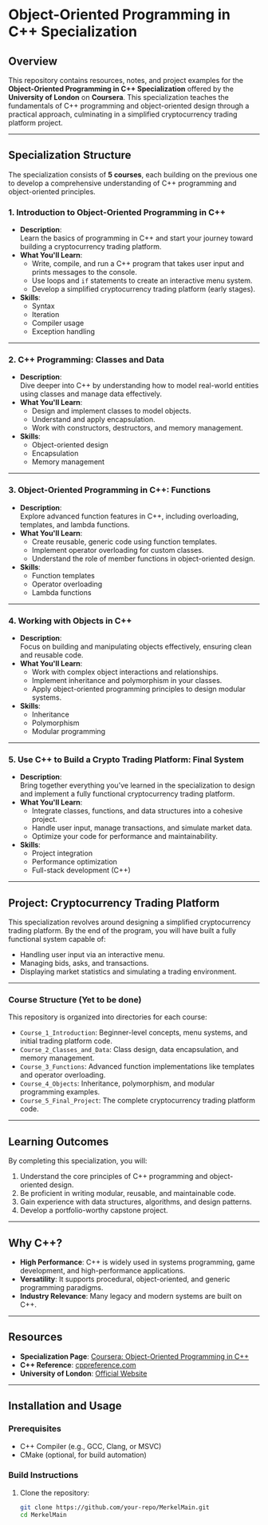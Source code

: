 # Object-Oriented Programming in C++ Specialization

## Overview
This repository contains resources, notes, and project examples for the **Object-Oriented Programming in C++ Specialization** offered by the **University of London** on **Coursera**. This specialization teaches the fundamentals of C++ programming and object-oriented design through a practical approach, culminating in a simplified cryptocurrency trading platform project.

---

## Specialization Structure

The specialization consists of **5 courses**, each building on the previous one to develop a comprehensive understanding of C++ programming and object-oriented principles.

### 1. **Introduction to Object-Oriented Programming in C++**
   - **Description**:  
     Learn the basics of programming in C++ and start your journey toward building a cryptocurrency trading platform.
   - **What You'll Learn**:
     - Write, compile, and run a C++ program that takes user input and prints messages to the console.
     - Use loops and `if` statements to create an interactive menu system.
     - Develop a simplified cryptocurrency trading platform (early stages).
   - **Skills**:
     - Syntax
     - Iteration
     - Compiler usage
     - Exception handling

---

### 2. **C++ Programming: Classes and Data**
   - **Description**:  
     Dive deeper into C++ by understanding how to model real-world entities using classes and manage data effectively.
   - **What You'll Learn**:
     - Design and implement classes to model objects.
     - Understand and apply encapsulation.
     - Work with constructors, destructors, and memory management.
   - **Skills**:
     - Object-oriented design
     - Encapsulation
     - Memory management

---

### 3. **Object-Oriented Programming in C++: Functions**
   - **Description**:  
     Explore advanced function features in C++, including overloading, templates, and lambda functions.
   - **What You'll Learn**:
     - Create reusable, generic code using function templates.
     - Implement operator overloading for custom classes.
     - Understand the role of member functions in object-oriented design.
   - **Skills**:
     - Function templates
     - Operator overloading
     - Lambda functions

---

### 4. **Working with Objects in C++**  
   - **Description**:  
     Focus on building and manipulating objects effectively, ensuring clean and reusable code.
   - **What You'll Learn**:
     - Work with complex object interactions and relationships.
     - Implement inheritance and polymorphism in your classes.
     - Apply object-oriented programming principles to design modular systems.
   - **Skills**:
     - Inheritance
     - Polymorphism
     - Modular programming

---

### 5. **Use C++ to Build a Crypto Trading Platform: Final System**
   - **Description**:  
     Bring together everything you’ve learned in the specialization to design and implement a fully functional cryptocurrency trading platform.
   - **What You'll Learn**:
     - Integrate classes, functions, and data structures into a cohesive project.
     - Handle user input, manage transactions, and simulate market data.
     - Optimize your code for performance and maintainability.
   - **Skills**:
     - Project integration
     - Performance optimization
     - Full-stack development (C++)

---

## Project: Cryptocurrency Trading Platform

This specialization revolves around designing a simplified cryptocurrency trading platform. By the end of the program, you will have built a fully functional system capable of:
- Handling user input via an interactive menu.
- Managing bids, asks, and transactions.
- Displaying market statistics and simulating a trading environment.

---

### Course Structure (Yet to be done)
This repository is organized into directories for each course:
- `Course_1_Introduction`: Beginner-level concepts, menu systems, and initial trading platform code.
- `Course_2_Classes_and_Data`: Class design, data encapsulation, and memory management.
- `Course_3_Functions`: Advanced function implementations like templates and operator overloading.
- `Course_4_Objects`: Inheritance, polymorphism, and modular programming examples.
- `Course_5_Final_Project`: The complete cryptocurrency trading platform code.

---

## Learning Outcomes
By completing this specialization, you will:
1. Understand the core principles of C++ programming and object-oriented design.
2. Be proficient in writing modular, reusable, and maintainable code.
3. Gain experience with data structures, algorithms, and design patterns.
4. Develop a portfolio-worthy capstone project.

---

## Why C++?
- **High Performance**: C++ is widely used in systems programming, game development, and high-performance applications.
- **Versatility**: It supports procedural, object-oriented, and generic programming paradigms.
- **Industry Relevance**: Many legacy and modern systems are built on C++.


---

## Resources
- **Specialization Page**: [Coursera: Object-Oriented Programming in C++](https://www.coursera.org/specializations/object-oriented-programming-cpp)
- **C++ Reference**: [cppreference.com](https://en.cppreference.com/)
- **University of London**: [Official Website](https://london.ac.uk/)

---
## Installation and Usage

### Prerequisites
- C++ Compiler (e.g., GCC, Clang, or MSVC)
- CMake (optional, for build automation)

### Build Instructions
1. Clone the repository:
   ```bash
   git clone https://github.com/your-repo/MerkelMain.git
   cd MerkelMain
  ```
